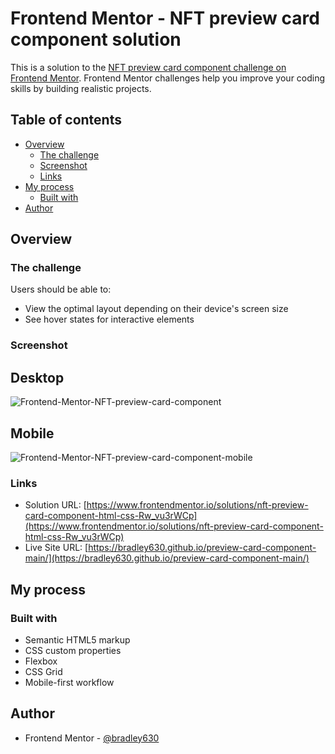 # Frontend Mentor - NFT preview card component solution

This is a solution to the [NFT preview card component challenge on Frontend Mentor](https://www.frontendmentor.io/challenges/nft-preview-card-component-SbdUL_w0U). Frontend Mentor challenges help you improve your coding skills by building realistic projects. 

## Table of contents

- [Overview](#overview)
  - [The challenge](#the-challenge)
  - [Screenshot](#screenshot)
  - [Links](#links)
- [My process](#my-process)
  - [Built with](#built-with)
- [Author](#author)

## Overview

### The challenge

Users should be able to:

- View the optimal layout depending on their device's screen size
- See hover states for interactive elements

### Screenshot

## Desktop
![Frontend-Mentor-NFT-preview-card-component](https://github.com/bradley630/preview-card-component-main/assets/90295083/68170d0e-0f4c-4e17-9ed7-abafd4935244)

## Mobile
![Frontend-Mentor-NFT-preview-card-component-mobile](https://github.com/bradley630/preview-card-component-main/assets/90295083/6dda4e6b-b036-4dde-a554-b9fa3f662377)

### Links

- Solution URL: [https://www.frontendmentor.io/solutions/nft-preview-card-component-html-css-Rw_vu3rWCp](https://www.frontendmentor.io/solutions/nft-preview-card-component-html-css-Rw_vu3rWCp)
- Live Site URL: [https://bradley630.github.io/preview-card-component-main/](https://bradley630.github.io/preview-card-component-main/)

## My process

### Built with

- Semantic HTML5 markup
- CSS custom properties
- Flexbox
- CSS Grid
- Mobile-first workflow


## Author

- Frontend Mentor - [@bradley630](https://www.frontendmentor.io/profile/bradley630)
